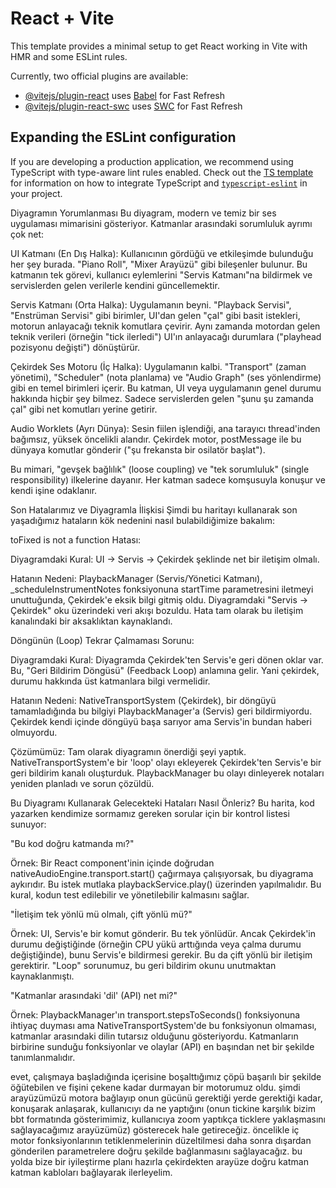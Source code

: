 # React + Vite

This template provides a minimal setup to get React working in Vite with HMR and some ESLint rules.

Currently, two official plugins are available:

- [@vitejs/plugin-react](https://github.com/vitejs/vite-plugin-react/blob/main/packages/plugin-react) uses [Babel](https://babeljs.io/) for Fast Refresh
- [@vitejs/plugin-react-swc](https://github.com/vitejs/vite-plugin-react/blob/main/packages/plugin-react-swc) uses [SWC](https://swc.rs/) for Fast Refresh

## Expanding the ESLint configuration

If you are developing a production application, we recommend using TypeScript with type-aware lint rules enabled. Check out the [TS template](https://github.com/vitejs/vite/tree/main/packages/create-vite/template-react-ts) for information on how to integrate TypeScript and [`typescript-eslint`](https://typescript-eslint.io) in your project.





Diyagramın Yorumlanması
Bu diyagram, modern ve temiz bir ses uygulaması mimarisini gösteriyor. Katmanlar arasındaki sorumluluk ayrımı çok net:

UI Katmanı (En Dış Halka): Kullanıcının gördüğü ve etkileşimde bulunduğu her şey burada. "Piano Roll", "Mixer Arayüzü" gibi bileşenler bulunur. Bu katmanın tek görevi, kullanıcı eylemlerini "Servis Katmanı"na bildirmek ve servislerden gelen verilerle kendini güncellemektir.

Servis Katmanı (Orta Halka): Uygulamanın beyni. "Playback Servisi", "Enstrüman Servisi" gibi birimler, UI'dan gelen "çal" gibi basit istekleri, motorun anlayacağı teknik komutlara çevirir. Aynı zamanda motordan gelen teknik verileri (örneğin "tick ilerledi") UI'ın anlayacağı durumlara ("playhead pozisyonu değişti") dönüştürür.

Çekirdek Ses Motoru (İç Halka): Uygulamanın kalbi. "Transport" (zaman yönetimi), "Scheduler" (nota planlama) ve "Audio Graph" (ses yönlendirme) gibi en temel birimleri içerir. Bu katman, UI veya uygulamanın genel durumu hakkında hiçbir şey bilmez. Sadece servislerden gelen "şunu şu zamanda çal" gibi net komutları yerine getirir.

Audio Worklets (Ayrı Dünya): Sesin fiilen işlendiği, ana tarayıcı thread'inden bağımsız, yüksek öncelikli alandır. Çekirdek motor, postMessage ile bu dünyaya komutlar gönderir ("şu frekansta bir osilatör başlat").

Bu mimari, "gevşek bağlılık" (loose coupling) ve "tek sorumluluk" (single responsibility) ilkelerine dayanır. Her katman sadece komşusuyla konuşur ve kendi işine odaklanır.

Son Hatalarımız ve Diyagramla İlişkisi
Şimdi bu haritayı kullanarak son yaşadığımız hataların kök nedenini nasıl bulabildiğimize bakalım:

toFixed is not a function Hatası:

Diyagramdaki Kural: UI -> Servis -> Çekirdek şeklinde net bir iletişim olmalı.

Hatanın Nedeni: PlaybackManager (Servis/Yönetici Katmanı), _scheduleInstrumentNotes fonksiyonuna startTime parametresini iletmeyi unuttuğunda, Çekirdek'e eksik bilgi gitmiş oldu. Diyagramdaki "Servis -> Çekirdek" oku üzerindeki veri akışı bozuldu. Hata tam olarak bu iletişim kanalındaki bir aksaklıktan kaynaklandı.

Döngünün (Loop) Tekrar Çalmaması Sorunu:

Diyagramdaki Kural: Diyagramda Çekirdek'ten Servis'e geri dönen oklar var. Bu, "Geri Bildirim Döngüsü" (Feedback Loop) anlamına gelir. Yani çekirdek, durumu hakkında üst katmanlara bilgi vermelidir.

Hatanın Nedeni: NativeTransportSystem (Çekirdek), bir döngüyü tamamladığında bu bilgiyi PlaybackManager'a (Servis) geri bildirmiyordu. Çekirdek kendi içinde döngüyü başa sarıyor ama Servis'in bundan haberi olmuyordu.

Çözümümüz: Tam olarak diyagramın önerdiği şeyi yaptık. NativeTransportSystem'e bir 'loop' olayı ekleyerek Çekirdek'ten Servis'e bir geri bildirim kanalı oluşturduk. PlaybackManager bu olayı dinleyerek notaları yeniden planladı ve sorun çözüldü.

Bu Diyagramı Kullanarak Gelecekteki Hataları Nasıl Önleriz?
Bu harita, kod yazarken kendimize sormamız gereken sorular için bir kontrol listesi sunuyor:

"Bu kod doğru katmanda mı?"

Örnek: Bir React component'inin içinde doğrudan nativeAudioEngine.transport.start() çağırmaya çalışıyorsak, bu diyagrama aykırıdır. Bu istek mutlaka playbackService.play() üzerinden yapılmalıdır. Bu kural, kodun test edilebilir ve yönetilebilir kalmasını sağlar.

"İletişim tek yönlü mü olmalı, çift yönlü mü?"

Örnek: UI, Servis'e bir komut gönderir. Bu tek yönlüdür. Ancak Çekirdek'in durumu değiştiğinde (örneğin CPU yükü arttığında veya çalma durumu değiştiğinde), bunu Servis'e bildirmesi gerekir. Bu da çift yönlü bir iletişim gerektirir. "Loop" sorunumuz, bu geri bildirim okunu unutmaktan kaynaklanmıştı.

"Katmanlar arasındaki 'dil' (API) net mi?"

Örnek: PlaybackManager'ın transport.stepsToSeconds() fonksiyonuna ihtiyaç duyması ama NativeTransportSystem'de bu fonksiyonun olmaması, katmanlar arasındaki dilin tutarsız olduğunu gösteriyordu. Katmanların birbirine sunduğu fonksiyonlar ve olaylar (API) en başından net bir şekilde tanımlanmalıdır.




evet, çalışmaya başladığında içerisine boşalttığımız çöpü başarılı bir şekilde öğütebilen ve fişini çekene kadar durmayan bir motorumuz oldu. şimdi arayüzümüzü motora bağlayıp onun gücünü gerektiği yerde gerektiği kadar, konuşarak anlaşarak, kullanıcıyı da ne yaptığını (onun tickine karşılık bizim bbt formatında gösterimimiz, kullanıcıya zoom yaptıkça ticklere yaklaşmasını sağlayacağımız arayüzümüz)  gösterecek hale getireceğiz. öncelikle iç motor fonksiyonlarının tetiklenmelerinin düzeltilmesi daha sonra dışardan gönderilen parametrelere doğru şekilde bağlanmasını sağlayacağız. bu yolda bize bir iyileştirme planı hazırla çekirdekten arayüze doğru katman katman kabloları bağlayarak ilerleyelim.